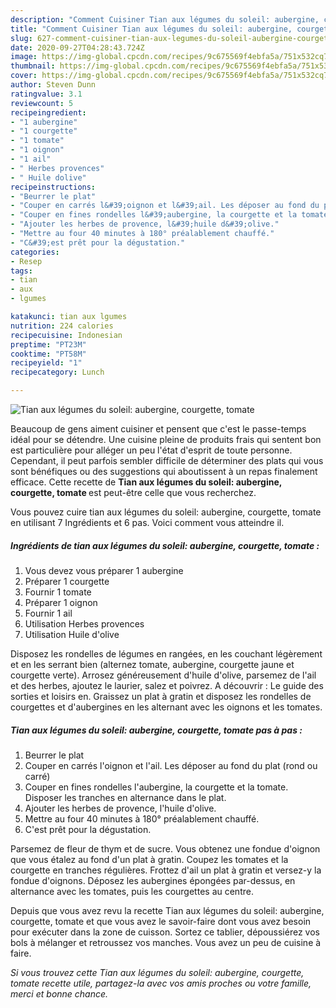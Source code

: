 ```yaml
---
description: "Comment Cuisiner Tian aux légumes du soleil: aubergine, courgette, tomate"
title: "Comment Cuisiner Tian aux légumes du soleil: aubergine, courgette, tomate"
slug: 627-comment-cuisiner-tian-aux-legumes-du-soleil-aubergine-courgette-tomate
date: 2020-09-27T04:28:43.724Z
image: https://img-global.cpcdn.com/recipes/9c675569f4ebfa5a/751x532cq70/tian-aux-legumes-du-soleil-aubergine-courgette-tomate-photo-principale-de-la-recette.jpg
thumbnail: https://img-global.cpcdn.com/recipes/9c675569f4ebfa5a/751x532cq70/tian-aux-legumes-du-soleil-aubergine-courgette-tomate-photo-principale-de-la-recette.jpg
cover: https://img-global.cpcdn.com/recipes/9c675569f4ebfa5a/751x532cq70/tian-aux-legumes-du-soleil-aubergine-courgette-tomate-photo-principale-de-la-recette.jpg
author: Steven Dunn
ratingvalue: 3.1
reviewcount: 5
recipeingredient:
- "1 aubergine"
- "1 courgette"
- "1 tomate"
- "1 oignon"
- "1 ail"
- " Herbes provences"
- " Huile dolive"
recipeinstructions:
- "Beurrer le plat"
- "Couper en carrés l&#39;oignon et l&#39;ail. Les déposer au fond du plat (rond ou carré)"
- "Couper en fines rondelles l&#39;aubergine, la courgette et la tomate. Disposer les tranches en alternance dans le plat."
- "Ajouter les herbes de provence, l&#39;huile d&#39;olive."
- "Mettre au four 40 minutes à 180° préalablement chauffé."
- "C&#39;est prêt pour la dégustation."
categories:
- Resep
tags:
- tian
- aux
- lgumes

katakunci: tian aux lgumes 
nutrition: 224 calories
recipecuisine: Indonesian
preptime: "PT23M"
cooktime: "PT58M"
recipeyield: "1"
recipecategory: Lunch

---
```



![Tian aux légumes du soleil: aubergine, courgette, tomate](https://img-global.cpcdn.com/recipes/9c675569f4ebfa5a/751x532cq70/tian-aux-legumes-du-soleil-aubergine-courgette-tomate-photo-principale-de-la-recette.jpg)

Beaucoup de gens aiment cuisiner et pensent que c'est le passe-temps idéal pour se détendre. Une cuisine pleine de produits frais qui sentent bon est particulière pour alléger un peu l'état d'esprit de toute personne. Cependant, il peut parfois sembler difficile de déterminer des plats qui vous sont bénéfiques ou des suggestions qui aboutissent à un repas finalement efficace. Cette recette de <strong> Tian aux légumes du soleil: aubergine, courgette, tomate </strong> est peut-être celle que vous recherchez.

<!--inarticleads1-->

Vous pouvez cuire tian aux légumes du soleil: aubergine, courgette, tomate en utilisant 7 Ingrédients et 6 pas. Voici comment vous atteindre il.

##### Ingrédients de tian aux légumes du soleil: aubergine, courgette, tomate :

1. Vous devez vous préparer 1 aubergine
1. Préparer 1 courgette
1. Fournir 1 tomate
1. Préparer 1 oignon
1. Fournir 1 ail
1. Utilisation  Herbes provences
1. Utilisation  Huile d&#39;olive


Disposez les rondelles de légumes en rangées, en les couchant légèrement et en les serrant bien (alternez tomate, aubergine, courgette jaune et courgette verte). Arrosez généreusement d&#39;huile d&#39;olive, parsemez de l&#39;ail et des herbes, ajoutez le laurier, salez et poivrez. A découvrir : Le guide des sorties et loisirs en. Graissez un plat à gratin et disposez les rondelles de courgettes et d&#39;aubergines en les alternant avec les oignons et les tomates. 

<!--inarticleads2-->

##### Tian aux légumes du soleil: aubergine, courgette, tomate pas à pas :

1. Beurrer le plat
1. Couper en carrés l&#39;oignon et l&#39;ail. Les déposer au fond du plat (rond ou carré)
1. Couper en fines rondelles l&#39;aubergine, la courgette et la tomate. Disposer les tranches en alternance dans le plat.
1. Ajouter les herbes de provence, l&#39;huile d&#39;olive.
1. Mettre au four 40 minutes à 180° préalablement chauffé.
1. C&#39;est prêt pour la dégustation.


Parsemez de fleur de thym et de sucre. Vous obtenez une fondue d&#39;oignon que vous étalez au fond d&#39;un plat à gratin. Coupez les tomates et la courgette en tranches régulières. Frottez d&#39;ail un plat à gratin et versez-y la fondue d&#39;oignons. Déposez les aubergines épongées par-dessus, en alternance avec les tomates, puis les courgettes au centre. 

<!--inarticleads1-->

<p>
Depuis que vous avez revu la recette Tian aux légumes du soleil: aubergine, courgette, tomate et que vous avez le savoir-faire dont vous avez besoin pour exécuter dans la zone de cuisson. Sortez ce tablier, dépoussiérez vos bols à mélanger et retroussez vos manches. Vous avez un peu de cuisine à faire.
</p>

<p>
<i>Si vous trouvez cette Tian aux légumes du soleil: aubergine, courgette, tomate recette utile, partagez-la avec vos amis proches ou votre famille, merci et bonne chance.</i>
</p>
